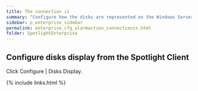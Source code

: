 ```yaml
---
title: The connection is
summary: "Configure how the disks are represented on the Windows Server | Overview Page | Disks Panel."
sidebar: p_enterprise_sidebar
permalink: enterprise_cfg_alarmaction_connectionis.html
folder: SpotlightEnterprise
---
```




## Configure disks display from the Spotlight Client

Click Configure \| Disks Display.


{% include links.html %}
